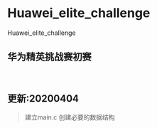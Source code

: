 # Huawei_elite_challenge
Huawei_elite_challenge

## 华为精英挑战赛初赛

<br>

## 更新:20200404

> 建立main.c
> 创建必要的数据结构
